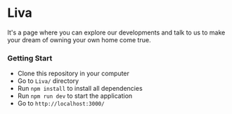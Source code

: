 # Liva

It's a page where you can explore our developments and talk to us to make your dream of owning your own home come true.

### Getting Start

- Clone this repository in your computer
- Go to ```Liva/``` directory
- Run ```npm install``` to install all dependencies
- Run ```npm run dev``` to start the application
- Go to ```http://localhost:3000/```
